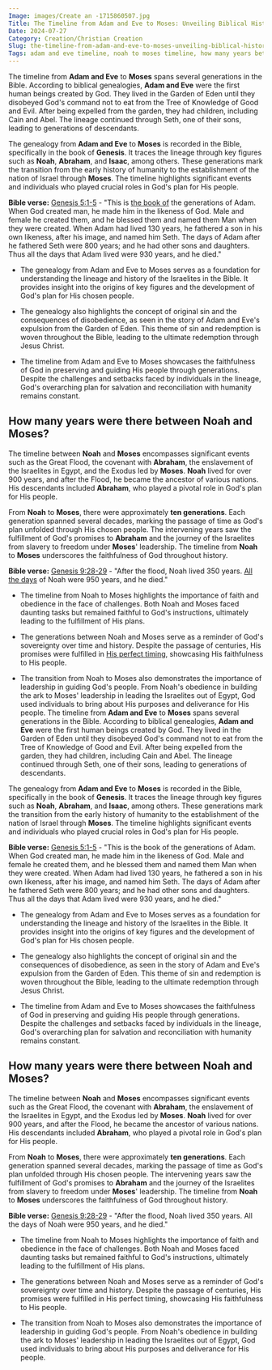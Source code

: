```yaml
---
Image: images/Create an -1715860507.jpg
Title: The Timeline from Adam and Eve to Moses: Unveiling Biblical History and Connections
Date: 2024-07-27
Category: Creation/Christian Creation
Slug: the-timeline-from-adam-and-eve-to-moses-unveiling-biblical-history-and-connections
Tags: adam and eve timeline, noah to moses timeline, how many years between noah and abraham, noah and moses timeline, how many years between noah and moses, how many years from noah to moses, creation, christian creation
---
```

The timeline from **Adam and Eve** to **Moses** spans several generations in the Bible. According to biblical genealogies, **Adam and Eve** were the first human beings created by God. They lived in the Garden of Eden until they disobeyed God's command not to eat from the Tree of Knowledge of Good and Evil. After being expelled from the garden, they had children, including Cain and Abel. The lineage continued through Seth, one of their sons, leading to generations of descendants.

The genealogy from **Adam and Eve** to **Moses** is recorded in the Bible, specifically in the book of **Genesis**. It traces the lineage through key figures such as **Noah**, **Abraham**, and **Isaac**, among others. These generations mark the transition from the early history of humanity to the establishment of the nation of Israel through **Moses**. The timeline highlights significant events and individuals who played crucial roles in God's plan for His people. 

**Bible verse:**
[Genesis 5:1-5](https://www.bibleref.com/Genesis/5/Genesis-5-1.html) - "This is [the book of](/where-does-the-new-testament-begin-a-comprehensive-guide-for-christian-readers) the generations of Adam. When God created man, he made him in the likeness of God. Male and female he created them, and he blessed them and named them Man when they were created. When Adam had lived 130 years, he fathered a son in his own likeness, after his image, and named him Seth. The days of Adam after he fathered Seth were 800 years; and he had other sons and daughters. Thus all the days that Adam lived were 930 years, and he died."

- The genealogy from Adam and Eve to Moses serves as a foundation for understanding the lineage and history of the Israelites in the Bible. It provides insight into the origins of key figures and the development of God's plan for His chosen people.
  
- The genealogy also highlights the concept of original sin and the consequences of disobedience, as seen in the story of Adam and Eve's expulsion from the Garden of Eden. This theme of sin and redemption is woven throughout the Bible, leading to the ultimate redemption through Jesus Christ.
  
- The timeline from Adam and Eve to Moses showcases the faithfulness of God in preserving and guiding His people through generations. Despite the challenges and setbacks faced by individuals in the lineage, God's overarching plan for salvation and reconciliation with humanity remains constant.


## How many years were there between Noah and Moses?

The timeline between **Noah** and **Moses** encompasses significant events such as the Great Flood, the covenant with **Abraham**, the enslavement of the Israelites in Egypt, and the Exodus led by **Moses**. **Noah** lived for over 900 years, and after the Flood, he became the ancestor of various nations. His descendants included **Abraham**, who played a pivotal role in God's plan for His people.

From **Noah** to **Moses**, there were approximately **ten generations**. Each generation spanned several decades, marking the passage of time as God's plan unfolded through His chosen people. The intervening years saw the fulfillment of God's promises to **Abraham** and the journey of the Israelites from slavery to freedom under **Moses**' leadership. The timeline from **Noah** to **Moses** underscores the faithfulness of God throughout history.

**Bible verse:**
[Genesis 9:28-29](https://www.bibleref.com/Genesis/9/Genesis-9-28.html) - "After the flood, Noah lived 350 years. [All the days](/10-essential-bible-verses-for-strength-and-encouragement) of Noah were 950 years, and he died."

- The timeline from Noah to Moses highlights the importance of faith and obedience in the face of challenges. Both Noah and Moses faced daunting tasks but remained faithful to God's instructions, ultimately leading to the fulfillment of His plans.
  
- The generations between Noah and Moses serve as a reminder of God's sovereignty over time and history. Despite the passage of centuries, His promises were fulfilled in [His perfect timing](/powerful-prayer-for-christian-new-beginnings-find-hope-and-renewal), showcasing His faithfulness to His people.
  
- The transition from Noah to Moses also demonstrates the importance of leadership in guiding God's people. From Noah's obedience in building the ark to Moses' leadership in leading the Israelites out of Egypt, God used individuals to bring about His purposes and deliverance for His people.
The timeline from **Adam and Eve** to **Moses** spans several generations in the Bible. According to biblical genealogies, **Adam and Eve** were the first human beings created by God. They lived in the Garden of Eden until they disobeyed God's command not to eat from the Tree of Knowledge of Good and Evil. After being expelled from the garden, they had children, including Cain and Abel. The lineage continued through Seth, one of their sons, leading to generations of descendants.

The genealogy from **Adam and Eve** to **Moses** is recorded in the Bible, specifically in the book of **Genesis**. It traces the lineage through key figures such as **Noah**, **Abraham**, and **Isaac**, among others. These generations mark the transition from the early history of humanity to the establishment of the nation of Israel through **Moses**. The timeline highlights significant events and individuals who played crucial roles in God's plan for His people. 

**Bible verse:**
[Genesis 5:1-5](https://www.bibleref.com/Genesis/5/Genesis-5-1.html) - "This is the book of the generations of Adam. When God created man, he made him in the likeness of God. Male and female he created them, and he blessed them and named them Man when they were created. When Adam had lived 130 years, he fathered a son in his own likeness, after his image, and named him Seth. The days of Adam after he fathered Seth were 800 years; and he had other sons and daughters. Thus all the days that Adam lived were 930 years, and he died."

- The genealogy from Adam and Eve to Moses serves as a foundation for understanding the lineage and history of the Israelites in the Bible. It provides insight into the origins of key figures and the development of God's plan for His chosen people.
  
- The genealogy also highlights the concept of original sin and the consequences of disobedience, as seen in the story of Adam and Eve's expulsion from the Garden of Eden. This theme of sin and redemption is woven throughout the Bible, leading to the ultimate redemption through Jesus Christ.
  
- The timeline from Adam and Eve to Moses showcases the faithfulness of God in preserving and guiding His people through generations. Despite the challenges and setbacks faced by individuals in the lineage, God's overarching plan for salvation and reconciliation with humanity remains constant.


## How many years were there between Noah and Moses?

The timeline between **Noah** and **Moses** encompasses significant events such as the Great Flood, the covenant with **Abraham**, the enslavement of the Israelites in Egypt, and the Exodus led by **Moses**. **Noah** lived for over 900 years, and after the Flood, he became the ancestor of various nations. His descendants included **Abraham**, who played a pivotal role in God's plan for His people.

From **Noah** to **Moses**, there were approximately **ten generations**. Each generation spanned several decades, marking the passage of time as God's plan unfolded through His chosen people. The intervening years saw the fulfillment of God's promises to **Abraham** and the journey of the Israelites from slavery to freedom under **Moses**' leadership. The timeline from **Noah** to **Moses** underscores the faithfulness of God throughout history.

**Bible verse:**
[Genesis 9:28-29](https://www.bibleref.com/Genesis/9/Genesis-9-28.html) - "After the flood, Noah lived 350 years. All the days of Noah were 950 years, and he died."

- The timeline from Noah to Moses highlights the importance of faith and obedience in the face of challenges. Both Noah and Moses faced daunting tasks but remained faithful to God's instructions, ultimately leading to the fulfillment of His plans.
  
- The generations between Noah and Moses serve as a reminder of God's sovereignty over time and history. Despite the passage of centuries, His promises were fulfilled in His perfect timing, showcasing His faithfulness to His people.
  
- The transition from Noah to Moses also demonstrates the importance of leadership in guiding God's people. From Noah's obedience in building the ark to Moses' leadership in leading the Israelites out of Egypt, God used individuals to bring about His purposes and deliverance for His people.

